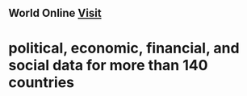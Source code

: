 ## World Online [Visit](https://world-online.vercel.app/)

# political, economic, financial, and social data for more than 140 countries

